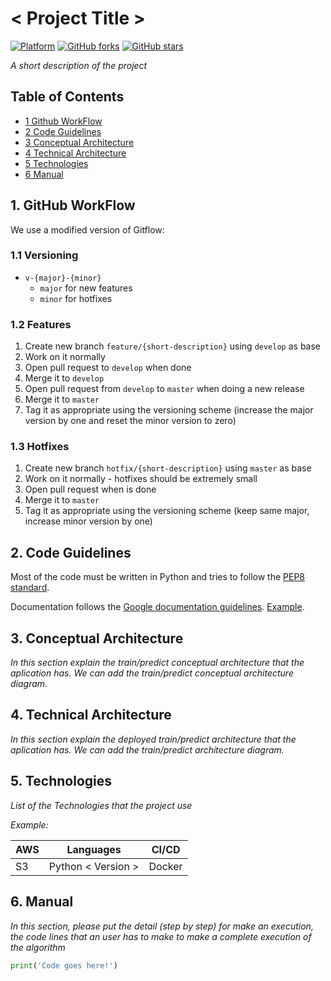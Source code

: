 
< Project Title >
=================================

[![Platform](https://img.shields.io/badge/platform-Linux%20%7C%20OS%20X%20%7C%20Windows%20-blue.svg)](https://github.com/JohnnyLVP/Project-Standar-Documentation/stargazers)
[![GitHub forks](https://img.shields.io/github/forks/JohnnyLVP/Project-Standar-Documentation.svg)](https://github.com/JohnnyLVP/Project-Standar-Documentation/network)
[![GitHub stars](https://img.shields.io/github/stars/JohnnyLVP/Project-Standar-Documentation.svg)](https://github.com/JohnnyLVP/Project-Standar-Documentation/stargazers)



*A short description of the project*

## Table of Contents

* [1 Github WorkFlow](#1-github-workflow)
* [2 Code Guidelines](#2-code-guidelines)
* [3 Conceptual Architecture](#3-conceptual-architecture)
* [4 Technical Architecture](#4-technical-architecture)
* [5 Technologies](#5-technologies)
* [6 Manual](#6-manual)


## 1. GitHub WorkFlow

We use a modified version of Gitflow:

### 1.1 Versioning

- `v-{major}-{minor}`
  - `major` for new features
  - `minor` for hotfixes

### 1.2 Features

1. Create new branch `feature/{short-description}` using `develop` as base
2. Work on it normally
3. Open pull request to `develop` when done
4. Merge it to `develop`
5. Open pull request from `develop` to `master` when doing a new release
6. Merge it to `master`
7. Tag it as appropriate using the versioning scheme (increase the major version by one
and reset the minor version to zero)

### 1.3 Hotfixes

1. Create new branch `hotfix/{short-description}` using `master` as base
2. Work on it normally - hotfixes should be extremely small
3. Open pull request when is done
4. Merge it to `master`
5. Tag it as appropriate using the versioning scheme (keep same major, increase
minor version by one)

## 2. Code Guidelines

Most of the code must be written in Python and tries to follow the [PEP8 standard](https://www.python.org/dev/peps/pep-0008/).

Documentation follows the [Google documentation guidelines](http://google.github.io/styleguide/pyguide.html?showone=Comments#Comments). [Example](http://sphinxcontrib-napoleon.readthedocs.io/en/latest/example_google.html).



## 3. Conceptual Architecture
*In this section explain the train/predict conceptual architecture that the aplication has.*
*We can add the train/predict conceptual architecture diagram.*

## 4. Technical Architecture
*In this section explain the deployed train/predict architecture that the aplication has.*
*We can add the train/predict architecture diagram.*

## 5. Technologies

*List of the Technologies that the project use*

*Example:*

|AWS|Languages|CI/CD|
|---|---------|-----|
|S3|Python < Version >|Docker|

## 6. Manual

*In this section, please put the detail (step by step) for make an execution, the code lines that an user has to make to make a complete execution of the algorithm*

```Python
print('Code goes here!')
```
